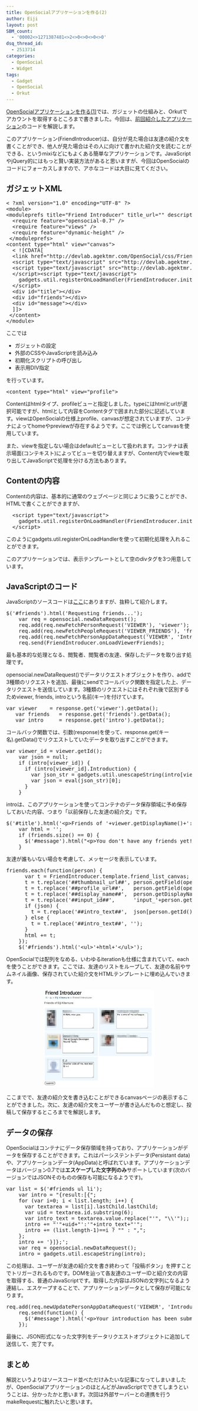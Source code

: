 ```yaml
---
title: OpenSocialアプリケーションを作る(2)
author: Eiji
layout: post
SBM_count:
  - '00002<>1271387481<>2<>0<>0<>0<>0'
dsq_thread_id:
  - 2513714
categories:
  - OpenSocial
  - Widget
tags:
  - Gadget
  - OpenSocial
  - Orkut
---
```

<a rel="bookmark" href="http://devlog.agektmr.com/archives/22">OpenSocialアプリケーションを作る(1)</a>では、ガジェットの仕組みと、Orkutでアカウントを取得するところまで書きました。今回は、<a href="http://devlab.agektmr.com/OpenSocial/Orkut/FriendIntroducer.xml" target="_blank">前回紹介したアプリケーション</a>のコードを解説します。

このアプリケーション(FriendIntroducer)は、自分が見た場合は友達の紹介文を書くことができ、他人が見た場合はその人に向けて書かれた紹介文を読むことができる、というmixiなどにもよくある簡単なアプリケーションです。JavaScriptやjQuery的にはもっと賢い実装方法があると思いますが、今回はOpenSocialのコードにフォーカスしますので、アホなコードは大目に見てください。

## ガジェットXML

<pre class="brush: xml; title: ; notranslate" title="">&lt; ?xml version="1.0" encoding="UTF-8" ?&gt;
&lt;module&gt;
&lt;moduleprefs title="Friend Introducer" title_url="" description="Introduce your friend!" height="100"&gt;
  &lt;require feature="opensocial-0.7" /&gt;
  &lt;require feature="views" /&gt;
  &lt;require feature="dynamic-height" /&gt;
 &lt;/moduleprefs&gt;
&lt;content type="html" view="canvas"&gt;
  &lt; ![CDATA[
  &lt;link href="http://devlab.agektmr.com/OpenSocial/css/FriendIntroducer.css" rel="stylesheet" type="text/css"&gt;
  &lt;script type="text/javascript" src="http://devlab.agektmr.com/OpenSocial/js/jquery.js"&gt;&lt;/script&gt;
  &lt;script type="text/javascript" src="http://devlab.agektmr.com/OpenSocial/js/FriendIntroducer.js"&gt;&lt; /script&gt;
  &lt;/script&gt;&lt;script type="text/javascript"&gt;
    gadgets.util.registerOnLoadHandler(FriendIntroducer.init);
  &lt;/script&gt;
  &lt;div id="title"&gt;&lt;/div&gt;
  &lt;div id="friends"&gt;&lt;/div&gt;
  &lt;div id="message"&gt;&lt;/div&gt;
  ]]&gt;
 &lt;/content&gt;
&lt;/module&gt;</pre>

ここでは

*   ガジェットの設定
*   外部のCSSやJavaScriptを読み込み
*   初期化スクリプトの呼び出し
*   表示用DIV指定

を行っています。

<pre class="brush: xml; title: ; notranslate" title="">&lt;content type="html" view="profile"&gt;</pre>

Contentはhtmlタイプ、profileビューと指定しました。typeにはhtmlとurlが選択可能ですが、htmlとして内容をContentタグで囲まれた部分に記述しています。viewはOpenSocialの仕様上profile、canvasが想定されていますが、コンテナによってhomeやpreviewが存在するようです。ここでは例としてcanvasを使用しています。

また、viewを指定しない場合はdefaultビューとして扱われます。コンテナは表示場面(コンテキスト)によってビューを切り替えますが、Content内でviewを取り出してJavaScriptで処理を分ける方法もあります。

## Contentの内容

Contentの内容は、基本的に通常のウェブページと同じように扱うことができ、HTMLで書くことができますが、

<pre class="brush: xml; title: ; notranslate" title="">  &lt;script type="text/javascript"&gt;
    gadgets.util.registerOnLoadHandler(FriendIntroducer.init);
  &lt;/script&gt;</pre>

このようにgadgets.util.registerOnLoadHandlerを使って初期化処理を入れることができます。

このアプリケーションでは、表示テンプレートとして空のdivタグを3つ用意しています。

## JavaScriptのコード

JavaScriptのソースコードは<a href="http://devlab.agektmr.com/OpenSocial/js/FriendIntroducer.js" target="_blank">ここ</a>にありますが、抜粋して紹介します。

<pre class="brush: jscript; title: ; notranslate" title="">$('#friends').html('Requesting friends...');
    var req = opensocial.newDataRequest();
    req.add(req.newFetchPersonRequest('VIEWER'), 'viewer');
    req.add(req.newFetchPeopleRequest('VIEWER_FRIENDS'), 'friends');
    req.add(req.newFetchPersonAppDataRequest('VIEWER', 'Introduction'), 'intro');
    req.send(FriendIntroducer.onLoadViewerFriends);</pre>

最も基本的な処理となる、閲覧者、閲覧者の友達、保存したデータを取り出す処理です。

opensocial.newDataRequest()でデータリクエストオブジェクトを作り、addで3種類のリクエストを追加、最後にsendでコールバック関数を指定した上、データリクエストを送信しています。3種類のリクエストにはそれぞれ後で区別するためviewer, friends, introという名前(キー)を付けています。

<pre class="brush: jscript; title: ; notranslate" title="">var viewer    = response.get('viewer').getData();
   var friends   = response.get('friends').getData();
   var intro     = response.get('intro').getData();</pre>

コールバック関数では、引数(response)を使って、response.get(キー名).getData()でリクエストしていたデータを取り出すことができます。

<pre class="brush: jscript; title: ; notranslate" title="">var viewer_id = viewer.getId();
    var json = null;
    if (intro[viewer_id]) {
      if (intro[viewer_id].Introduction) {
        var json_str = gadgets.util.unescapeString(intro[viewer_id].Introduction);
        var json = eval(json_str)[0];
      }
    }</pre>

introは、このアプリケーションを使ってコンテナのデータ保存領域に予め保存しておいた内容、つまり「以前保存した友達の紹介文」です。

<pre class="brush: jscript; title: ; notranslate" title="">$('#title').html('&lt;p&gt;Friends of '+viewer.getDisplayName()+':&lt;/p&gt;');
    var html = '';
    if (friends.size() == 0) {
      $('#message').html("&lt;p&gt;You don't have any friends yet!&lt;/p&gt;");
    }</pre>

友達が誰もいない場合を考慮して、メッセージを表示しています。

<pre class="brush: jscript; title: ; notranslate" title="">friends.each(function(person) {
      var t = FriendIntroducer.template.friend_list_canvas;
      t = t.replace('##thumbnail_url##', person.getField(opensocial.Person.Field.THUMBNAIL_URL));
      t = t.replace('##profile_url##',   person.getField(opensocial.Person.Field.PROFILE_URL));
      t = t.replace('##display_name##',  person.getDisplayName());
      t = t.replace('##input_id##',      'input_'+person.getId());
      if (json) {
        t = t.replace('##intro_text##',  json[person.getId()] ? json[person.getId()] : '');
      } else {
        t = t.replace('##intro_text##', '');
      }
      html += t;
    });
    $('#friends').html('&lt;ul&gt;'+html+'&lt;/ul&gt;');</pre>

OpenSocialでは配列をなめる、いわゆるiterationも仕様に含まれていて、eachを使うことができます。ここでは、友達のリストをループして、友達の名前やサムネイル画像、保存されていた紹介文をHTMLテンプレートに埋め込んでいきます。

<p style="text-align: center;">
  <a href="/images/2008/03/orkut5.jpg"><img title="Orkut5" src="/images/2008/03/orkut5.jpg" alt="" width="300" height="264" /></a>
</p>

ここまでで、友達の紹介文を書き込むことができるcanvasページの表示することができました。次に、友達の紹介文をユーザーが書き込んだものと想定し、投稿して保存するところまでを解説します。

## データの保存

OpenSocialはコンテナにデータ保存領域を持っており、アプリケーションがデータを保存することができます。これはパーシステントデータ(Persistant data)や、アプリケーションデータ(AppData)と呼ばれています。アプリケーションデータはバージョン0.7では**エスケープした文字列のみ**サポートしています(次のバージョンではJSONそのものの保存も可能になるようです)。

<pre class="brush: jscript; title: ; notranslate" title="">var list = $('#friends ul li');
    var intro = "{result:[{";
    for (var i=0; i &lt; list.length; i++) {
      var textarea = list[i].lastChild.lastChild;
      var uid = textarea.id.substring(6);
      var intro_text = textarea.value.replace("'", "\\'");;
      intro += "'"+uid+"':'"+intro_text+"'";
      intro += (list.length-1)==i ? "" : ",";
    };
    intro += '}]};';
    var req = opensocial.newDataRequest();
    intro = gadgets.util.escapeString(intro);</pre>

この処理は、ユーザーが友達の紹介文を書き終わって「投稿ボタン」を押すことでトリガーされるものです。DOMを辿って各友達のユーザーIDと紹介文の内容を取得する、普通のJavaScriptです。取得した内容はJSONの文字列になるよう連結し、エスケープすることで、アプリケーションデータとして保存が可能になります。

<pre class="brush: jscript; title: ; notranslate" title="">req.add(req.newUpdatePersonAppDataRequest('VIEWER', 'Introduction', intro));
    req.send(function() {
      $('#message').html('&lt;p&gt;Your introduction has been submitted.');
    });</pre>

最後に、JSON形式になった文字列をデータリクエストオブジェクトに追加して送信して、完了です。

## まとめ

解説というよりはソースコード並べただけみたいな記事になってしまいましたが、OpenSocialアプリケーションのほとんどがJavaScriptでできてしまうということは、分かったかと思います。次回は外部サーバーとの連携を行うmakeRequestに触れたいと思います。</content>